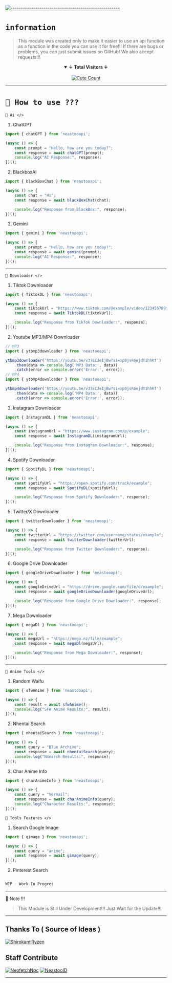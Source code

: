 [![-----------------------------------------------------](https://raw.githubusercontent.com/andreasbm/readme/master/assets/lines/colored.png)](#table-of-contents)

# `information`
> This module was created only to make it easier to use an api function as a function in the code
> you can use it for free!!!
> If there are bugs or problems, you can just submit issues on GitHub! We also accept requests!!!

<details open align="center">
<summary><b>↓ Total Visitors ↓</b></summary>
<br>
<a href="https://www.instagram.com/fatih_frdaus"><img alt="Cute Count" src="https://count.getloli.com/get/@NeofetchNpc?theme=rule34"/></a>
</details>
</div>

---------

# `📍 How to use ???`

`📌 Ai </>`

1. ChatGPT
```js
import { chatGPT } from 'neastooapi';

(async () => {
    const prompt = "Hello, how are you today?";
    const response = await chatGPT(prompt);
    console.log("AI Response:", response);
})();
```

2. BlackboxAI
```js
import { blackBoxChat } from 'neastooapi';

(async () => {
    const chat = "Hi";
    const response = await blackBoxChat(chat);

    console.log("Response from BlackBox:", response); 
})();
```

3. Gemini
```js
import { gemini } from 'neastooapi';

(async () => {
    const prompt = "Hello, how are you today?";
    const response = await gemini(prompt);
    console.log("AI Response:", response);
})();
```

---------

`📌 Downloader </>`

1. Tiktok Downloader
```js
import { TiktokDL } from 'neastooapi';

(async () => {
    const tiktokUrl = "https://www.tiktok.com/@example/video/123456789"; 
    const response = await TiktokDL(tiktokUrl);

    console.log("Response from TikTok Downloader:", response); 
})();
```

2. Youtube MP3/MP4 Downloader
```js
// MP3
import { ytbmp3downloader } from 'neastooapi';

ytbmp3downloader('https://youtu.be/v37ECJeIjBw?si=xp0jsR6ejdT1hhKf')
    .then(data => console.log('MP3 Data:', data))
    .catch(error => console.error('Error:', error));
// MP4
import { ytbmp4downloader } from 'neastooapi';

ytbmp4downloader('https://youtu.be/v37ECJeIjBw?si=xp0jsR6ejdT1hhKf')
    .then(data => console.log('MP4 Data:', data))
    .catch(error => console.error('Error:', error));
```

3. Instagram Downloader
```js
import { InstagramDL } from 'neastooapi';

(async () => {
    const instagramUrl = "https://www.instagram.com/p/example"; 
    const response = await InstagramDL(instagramUrl);

    console.log("Response from Instagram Downloader:", response); 
})();
```

4. Spotify Downloader
```js
import { SpotifyDL } from 'neastooapi';

(async () => {
    const spotifyUrl = "https://open.spotify.com/track/example"; 
    const response = await SpotifyDL(spotifyUrl);

    console.log("Response from Spotify Downloader:", response); 
})();
```

5. Twitter/X Downloader
```js
import { twitterDownloader } from 'neastooapi';

(async () => {
    const twitterUrl = "https://twitter.com/username/status/example"; 
    const response = await twitterDownloader(twitterUrl);

    console.log("Response from Twitter Downloader:", response); 
})();
```

6. Google Drive Downloader
```js
import { googleDriveDownloader } from 'neastooapi';

(async () => {
    const googleDriveUrl = "https://drive.google.com/file/d/example"; 
    const response = await googleDriveDownloader(googleDriveUrl);

    console.log("Response from Google Drive Downloader:", response); 
})();
```

7. Mega Downloader
```js
import { megaDl } from 'neastooapi';

(async () => {
    const megaUrl = "https://mega.nz/file/example"; 
    const response = await megaDl(megaUrl);

    console.log("Response from Mega Downloader:", response); 
})();
```

---------

`📌 Anime Tools </>`
1. Random Waifu
```js
import { sfwAnime } from 'neastooapi';

(async () => {
    const result = await sfwAnime();
    console.log("SFW Anime Results:", result);
})();
```

2. Nhentai Search
```js
import { nhentaiSearch } from 'neastooapi';

(async () => {
    const query = "Blue Archive";
    const response = await nhentaiSearch(query);
    console.log("Nsearch Results:", response);
})();
```

3. Char Anime Info
```js
import { charAnimeInfo } from 'neastooapi';

(async () => {
    const query = "Vermail";
    const response = await charAnimeInfo(query);
    console.log("Character Results:", response);
})();
```

`📌 Tools Features </>`
1. Search Google Image
```js
import { gimage } from 'neastooapi';

(async () => {
    const query = "anime";
    const response = await gimage(query);
})();
```

2. Pinterest Search
```js

WIP - Work In Progres
```

---------

🛑 Note !!!
> This Module is Still Under Development!!! Just Wait for the Update!!!

---------

## Thanks To ( Source of Ideas )
[![ShirokamiRyzen](https://github.com/ShirokamiRyzen.png?size=100)](https://github.com/ShirokamiRyzen)

## Staff Contribute
[![NeofetchNpc](https://github.com/NeofetchNpc.png?size=100)](https://github.com/NeofetchNpc)
[![NeastooID](https://github.com/NeeasTooID.png?size=100)](https://github.com/NeeasTooID)

---------
